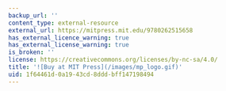```yaml
---
backup_url: ''
content_type: external-resource
external_url: https://mitpress.mit.edu/9780262515658
has_external_licence_warning: true
has_external_license_warning: true
is_broken: ''
license: https://creativecommons.org/licenses/by-nc-sa/4.0/
title: '![Buy at MIT Press](/images/mp_logo.gif)'
uid: 1f64461d-0a19-43cd-8ddd-bff147198494
---
```

